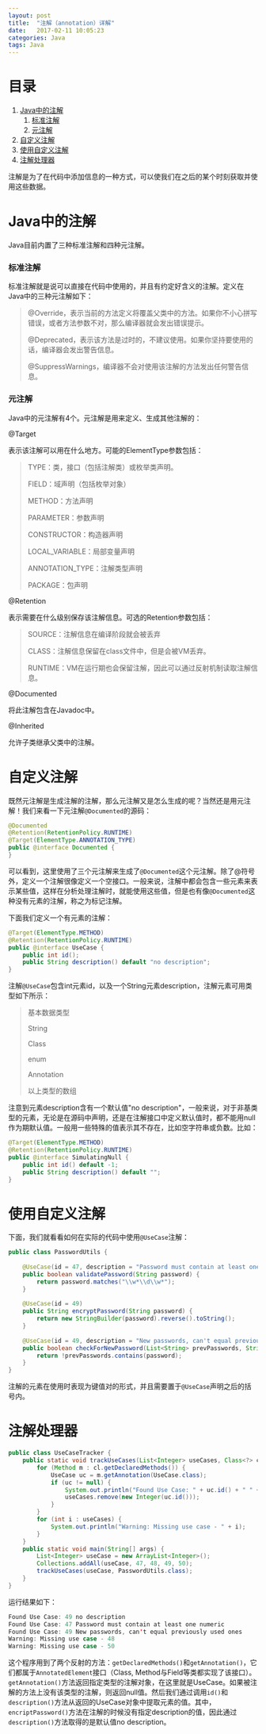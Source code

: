```yaml
---
layout: post
title:  "注解（annotation）详解"
date:   2017-02-11 10:05:23
categories: Java
tags: Java
---
```


# 目录
1. [Java中的注解](#1)
    1. [标准注解](#1_1)
    2. [元注解](#1_2)
2. [自定义注解](#2)
3. [使用自定义注解](#3)
4. [注解处理器](#4)

注解是为了在代码中添加信息的一种方式，可以使我们在之后的某个时刻获取并使用这些数据。

<h1 id="1">Java中的注解</h1>

Java目前内置了三种标准注解和四种元注解。

<h3 id="1_1">标准注解</h3>

标准注解就是说可以直接在代码中使用的，并且有约定好含义的注解。定义在Java中的三种元注解如下：

> @Override，表示当前的方法定义将覆盖父类中的方法。如果你不小心拼写错误，或者方法参数不对，那么编译器就会发出错误提示。
> 
> @Deprecated，表示该方法是过时的，不建议使用。如果你坚持要使用的话，编译器会发出警告信息。
> 
> @SuppressWarnings，编译器不会对使用该注解的方法发出任何警告信息。

<h3 id="1_2">元注解</h3>

Java中的元注解有4个。元注解是用来定义、生成其他注解的：

@Target

表示该注解可以用在什么地方。可能的ElementType参数包括：

> TYPE：类，接口（包括注解类）或枚举类声明。
> 
> FIELD：域声明（包括枚举对象）
> 
> METHOD：方法声明
> 
> PARAMETER：参数声明
> 
> CONSTRUCTOR：构造器声明
> 
> LOCAL_VARIABLE：局部变量声明
> 
> ANNOTATION_TYPE：注解类型声明
> 
> PACKAGE：包声明

@Retention

表示需要在什么级别保存该注解信息。可选的Retention参数包括：

> SOURCE：注解信息在编译阶段就会被丢弃
> 
> CLASS：注解信息保留在class文件中，但是会被VM丢弃。
> 
> RUNTIME：VM在运行期也会保留注解，因此可以通过反射机制读取注解信息。

@Documented

将此注解包含在Javadoc中。

@Inherited

允许子类继承父类中的注解。

<h1 id="2">自定义注解</h1>

既然元注解是生成注解的注解，那么元注解又是怎么生成的呢？当然还是用元注解！我们来看一下元注解`@Documented`的源码：

```java
@Documented
@Retention(RetentionPolicy.RUNTIME)
@Target(ElementType.ANNOTATION_TYPE)
public @interface Documented {
}
```

可以看到，这里使用了三个元注解来生成了`@Documented`这个元注解。除了@符号外，定义一个注解很像定义一个空接口。一般来说，注解中都会包含一些元素来表示某些值，这样在分析处理注解时，就能使用这些值，但是也有像`@Documented`这种没有元素的注解，称之为标记注解。

下面我们定义一个有元素的注解：

```java
@Target(ElementType.METHOD)
@Retention(RetentionPolicy.RUNTIME)
public @interface UseCase {
    public int id();
    public String description() default "no description";
}
```
注解`@UseCase`包含int元素id，以及一个String元素description，注解元素可用类型如下所示：

> 基本数据类型
> 
> String
> 
> Class
> 
> enum
> 
> Annotation
> 
> 以上类型的数组

注意到元素description含有一个默认值"no description"，一般来说，对于非基类型的元素，无论是在源码中声明，还是在注解接口中定义默认值时，都不能用null作为期默认值。一般用一些特殊的值表示其不存在，比如空字符串或负数。比如：

```java
@Target(ElementType.METHOD)
@Retention(RetentionPolicy.RUNTIME)
public @interface SimulatingNull {
    public int id() default -1;
    public String description() default "";
}
```

<h1 id="3">使用自定义注解</h1>

下面，我们就看看如何在实际的代码中使用`@UseCase`注解：

```java
public class PasswordUtils {
    
    @UseCase(id = 47, description = "Password must contain at least one numeric")
    public boolean validatePassword(String password) {
        return password.matches("\\w*\\d\\w*");
    }
    
    @UseCase(id = 49)
    public String encryptPassword(String password) {
        return new StringBuilder(password).reverse().toString();
    }
    
    @UseCase(id = 49, description = "New passwords, can't equal previously used ones")
    public boolean checkForNewPassword(List<String> prevPasswords, String password) {
        return !prevPasswords.contains(password);
    }
}
```

注解的元素在使用时表现为键值对的形式，并且需要置于`@UseCase`声明之后的括号内。

<h1 id="4">注解处理器</h1>

```java
public class UseCaseTracker {
    public static void trackUseCases(List<Integer> useCases, Class<?> cl) {
        for (Method m : cl.getDeclaredMethods()) {
            UseCase uc = m.getAnnotation(UseCase.class);
            if (uc != null) {
                System.out.println("Found Use Case: " + uc.id() + " " + uc.description());
                useCases.remove(new Integer(uc.id()));
            }
        }
        for (int i : useCases) {
            System.out.println("Warning: Missing use case - " + i);
        }
    }
    public static void main(String[] args) {
        List<Integer> useCase = new ArrayList<Integer>();
        Collections.addAll(useCase, 47, 48, 49, 50);
        trackUseCases(useCase, PasswordUtils.class);
    }
}
```

运行结果如下：

```java
Found Use Case: 49 no description
Found Use Case: 47 Password must contain at least one numeric
Found Use Case: 49 New passwords, can't equal previously used ones
Warning: Missing use case - 48
Warning: Missing use case - 50
```

这个程序用到了两个反射的方法：`getDeclaredMethods()`和`getAnnotation()`，它们都属于`AnnotatedElement`接口（Class, Method与Field等类都实现了该接口）。`getAnnotation()`方法返回指定类型的注解对象，在这里就是UseCase。如果被注解的方法上没有该类型的注解，则返回null值。然后我们通过调用`id()`和`description()`方法从返回的UseCase对象中提取元素的值。其中，`encriptPassword()`方法在注解的时候没有指定description的值，因此通过`description()`方法取得的是默认值no description。